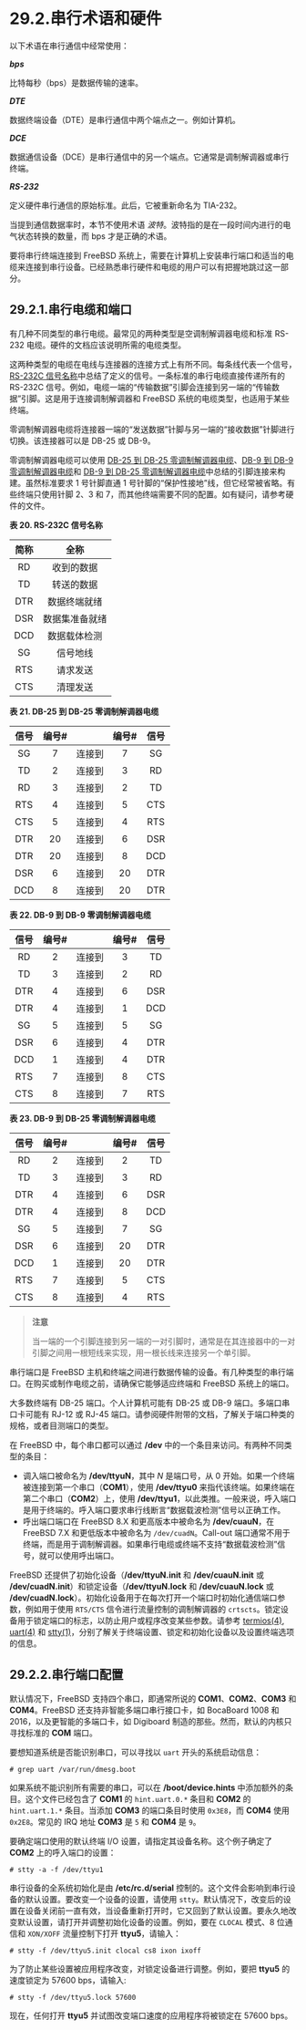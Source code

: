 # 29.2.串行术语和硬件

以下术语在串行通信中经常使用：

_**bps**_

比特每秒（bps）是数据传输的速率。

_**DTE**_

数据终端设备（DTE）是串行通信中两个端点之一。例如计算机。

_**DCE**_

数据通信设备（DCE）是串行通信中的另一个端点。它通常是调制解调器或串行终端。

_**RS-232**_

定义硬件串行通信的原始标准。此后，它被重新命名为 TIA-232。

当提到通信数据率时，本节不使用术语 _波特_。波特指的是在一段时间内进行的电气状态转换的数量，而 bps 才是正确的术语。

要将串行终端连接到 FreeBSD 系统上，需要在计算机上安装串行端口和适当的电缆来连接到串行设备。已经熟悉串行硬件和电缆的用户可以有把握地跳过这一部分。

## 29.2.1.串行电缆和端口

有几种不同类型的串行电缆。最常见的两种类型是空调制解调器电缆和标准 RS-232 电缆。硬件的文档应该说明所需的电缆类型。

这两种类型的电缆在电线与连接器的连接方式上有所不同。每条线代表一个信号，[RS-232C 信号名称](https://docs.freebsd.org/en/books/handbook/book/#serialcomms-signal-names)中总结了定义的信号。一条标准的串行电缆直接传递所有的 RS-232C 信号。例如，电缆一端的“传输数据”引脚会连接到另一端的“传输数据”引脚。这是用于连接调制解调器和 FreeBSD 系统的电缆类型，也适用于某些终端。

零调制解调器电缆将连接器一端的“发送数据”针脚与另一端的“接收数据”针脚进行切换。该连接器可以是 DB-25 或 DB-9。

零调制解调器电缆可以使用 [DB-25 到 DB-25 零调制解调器电缆](https://docs.freebsd.org/en/books/handbook/book/#nullmodem-db25)、[DB-9 到 DB-9 零调制解调器电缆](https://docs.freebsd.org/en/books/handbook/book/#nullmodem-db9)和 [DB-9 到 DB-25 零调制解调器电缆](https://docs.freebsd.org/en/books/handbook/book/#nullmodem-db9-25)中总结的引脚连接来构建。虽然标准要求 1 号针脚直通 1 号针脚的“保护性接地”线，但它经常被省略。有些终端只使用针脚 2、3 和 7，而其他终端需要不同的配置。如有疑问，请参考硬件的文件。

**表 20. RS-232C 信号名称**

| 简称 |      全称      |
| :--: | :------------: |
|  RD  |   收到的数据   |
|  TD  |   转送的数据   |
| DTR  |  数据终端就绪  |
| DSR  | 数据集准备就绪 |
| DCD  |  数据载体检测  |
|  SG  |    信号地线    |
| RTS  |    请求发送    |
| CTS  |    清理发送    |

**表 21. DB-25 到 DB-25 零调制解调器电缆**

| 信号 | 编号# |        | 编号# | 信号 |
| :--: | :---: | :----: | :---: | :--: |
|  SG  |   7   | 连接到 |   7   |  SG  |
|  TD  |   2   | 连接到 |   3   |  RD  |
|  RD  |   3   | 连接到 |   2   |  TD  |
| RTS  |   4   | 连接到 |   5   | CTS  |
| CTS  |   5   | 连接到 |   4   | RTS  |
| DTR  |  20   | 连接到 |   6   | DSR  |
| DTR  |  20   | 连接到 |   8   | DCD  |
| DSR  |   6   | 连接到 |  20   | DTR  |
| DCD  |   8   | 连接到 |  20   | DTR  |

**表 22. DB-9 到 DB-9 零调制解调器电缆**

| 信号 | 编号# |        | 编号# | 信号 |
| :--: | :---: | :----: | :---: | :--: |
|  RD  |   2   | 连接到 |   3   |  TD  |
|  TD  |   3   | 连接到 |   2   |  RD  |
| DTR  |   4   | 连接到 |   6   | DSR  |
| DTR  |   4   | 连接到 |   1   | DCD  |
|  SG  |   5   | 连接到 |   5   |  SG  |
| DSR  |   6   | 连接到 |   4   | DTR  |
| DCD  |   1   | 连接到 |   4   | DTR  |
| RTS  |   7   | 连接到 |   8   | CTS  |
| CTS  |   8   | 连接到 |   7   | RTS  |

**表 23. DB-9 到 DB-25 零调制解调器电缆**

| 信号 | 编号# |        | 编号# | 信号 |
| :--: | :---: | :----: | :---: | :--: |
|  RD  |   2   | 连接到 |   2   |  TD  |
|  TD  |   3   | 连接到 |   3   |  RD  |
| DTR  |   4   | 连接到 |   6   | DSR  |
| DTR  |   4   | 连接到 |   8   | DCD  |
|  SG  |   5   | 连接到 |   7   |  SG  |
| DSR  |   6   | 连接到 |  20   | DTR  |
| DCD  |   1   | 连接到 |  20   | DTR  |
| RTS  |   7   | 连接到 |   5   | CTS  |
| CTS  |   8   | 连接到 |   4   | RTS  |

> **注意**
>
> 当一端的一个引脚连接到另一端的一对引脚时，通常是在其连接器中的一对引脚之间用一根短线来实现，用一根长线来连接另一个单引脚。

串行端口是 FreeBSD 主机和终端之间进行数据传输的设备。有几种类型的串行端口。在购买或制作电缆之前，请确保它能够适应终端和 FreeBSD 系统上的端口。

大多数终端有 DB-25 端口。个人计算机可能有 DB-25 或 DB-9 端口。多端口串口卡可能有 RJ-12 或 RJ-45 端口。请参阅硬件附带的文档，了解关于端口种类的规格，或者目测端口的类型。

在 FreeBSD 中，每个串口都可以通过 **/dev** 中的一个条目来访问。有两种不同类型的条目：

- 调入端口被命名为 **/dev/ttyuN**，其中 _N_ 是端口号，从 0 开始。如果一个终端被连接到第一个串口（**COM1**），使用 **/dev/ttyu0** 来指代该终端。如果终端在第二个串口（**COM2**）上，使用 **/dev/ttyu1**，以此类推。一般来说，呼入端口是用于终端的。呼入端口要求串行线断言“数据载波检测”信号以正确工作。
- 呼出端口端口在 FreeBSD 8.X 和更高版本中被命名为 **/dev/cuauN**，在 FreeBSD 7.X 和更低版本中被命名为 `/dev/cuadN`。Call-out 端口通常不用于终端，而是用于调制解调器。如果串行电缆或终端不支持“数据载波检测”信号，就可以使用呼出端口。

FreeBSD 还提供了初始化设备（**/dev/ttyuN.init** 和 **/dev/cuauN.init** 或 **/dev/cuadN.init**）和锁定设备（**/dev/ttyuN.lock** 和 **/dev/cuauN.lock** 或 **/dev/cuadN.lock**）。初始化设备用于在每次打开一个端口时初始化通信端口参数，例如用于使用 `RTS/CTS` 信令进行流量控制的调制解调器的 `crtscts`。锁定设备用于锁定端口的标志，以防止用户或程序改变某些参数。请参考 [termios(4)](https://www.freebsd.org/cgi/man.cgi?query=termios&sektion=4&format=html), [uart(4)](https://www.freebsd.org/cgi/man.cgi?query=uart&sektion=4&format=html) 和 [stty(1)](https://www.freebsd.org/cgi/man.cgi?query=stty&sektion=1&format=html)，分别了解关于终端设置、锁定和初始化设备以及设置终端选项的信息。

## 29.2.2.串行端口配置

默认情况下，FreeBSD 支持四个串口，即通常所说的 **COM1**、**COM2**、**COM3** 和 **COM4**。FreeBSD 还支持非智能多端口串行接口卡，如 BocaBoard 1008 和 2016，以及更智能的多端口卡，如 Digiboard 制造的那些。然而，默认的内核只寻找标准的 **COM** 端口。

要想知道系统是否能识别串口，可以寻找以 `uart` 开头的系统启动信息：

```shell
# grep uart /var/run/dmesg.boot
```

如果系统不能识别所有需要的串口，可以在 **/boot/device.hints** 中添加额外的条目。这个文件已经包含了 **COM1** 的 `hint.uart.0.*` 条目和 **COM2** 的 `hint.uart.1.*` 条目。当添加 **COM3** 的端口条目时使用 `0x3E8`，而 **COM4** 使用 `0x2E8`。常见的 IRQ 地址 **COM3** 是 `5` 和 **COM4** 是 `9`。

要确定端口使用的默认终端 I/O 设置，请指定其设备名称。这个例子确定了 **COM2** 上的呼入端口的设置：

```shell
# stty -a -f /dev/ttyu1
```

串行设备的全系统初始化是由 **/etc/rc.d/serial** 控制的。这个文件会影响到串行设备的默认设置。要改变一个设备的设置，请使用 `stty`。默认情况下，改变后的设置在设备关闭前一直有效，当设备重新打开时，它又回到了默认设置。要永久地改变默认设置，请打开并调整初始化设备的设置。例如，要在 `CLOCAL` 模式、8 位通信和 `XON/XOFF` 流量控制下打开 **ttyu5**，请输入：

```shell
# stty -f /dev/ttyu5.init clocal cs8 ixon ixoff
```

为了防止某些设置被应用程序改变，对锁定设备进行调整。例如，要把 **ttyu5** 的速度锁定为 57600 bps，请输入:

```shell
# stty -f /dev/ttyu5.lock 57600
```

现在，任何打开 **ttyu5** 并试图改变端口速度的应用程序将被锁定在 57600 bps。
